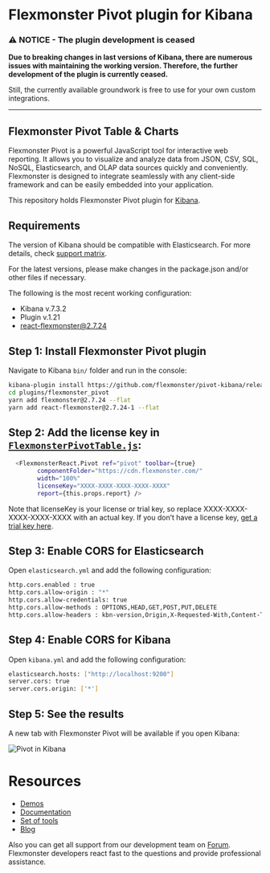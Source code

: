 # Flexmonster Pivot plugin for Kibana

### :warning: NOTICE - The plugin development is ceased
**Due to breaking changes in last versions of Kibana, there are numerous issues with maintaining the working version. Therefore, the further development of the plugin is currently ceased.**

Still, the currently available groundwork is free to use for your own custom integrations.

---

## Flexmonster Pivot Table & Charts

Flexmonster Pivot is a powerful JavaScript tool for interactive web reporting. It allows you to visualize and analyze data from JSON, CSV, SQL, NoSQL, Elasticsearch, and OLAP data sources quickly and conveniently. Flexmonster is designed to integrate seamlessly with any client-side framework and can be easily embedded into your application.

This repository holds Flexmonster Pivot plugin for [Kibana](https://www.elastic.co/products/kibana).

## Requirements

The version of Kibana should be compatible with Elasticsearch. For more details, check [support matrix](https://www.elastic.co/support/matrix#matrix_compatibility). 

For the latest versions, please make changes in the package.json and/or other files if necessary.

The following is the most recent working configuration:
- Kibana v.7.3.2
- Plugin v.1.21
- react-flexmonster@2.7.24

## Step 1: Install Flexmonster Pivot plugin

Navigate to Kibana `bin/` folder and run in the console:

```bash
kibana-plugin install https://github.com/flexmonster/pivot-kibana/releases/download/v1.21/flexmonster_pivot-v1.21.zip
cd plugins/flexmonster_pivot
yarn add flexmonster@2.7.24 --flat
yarn add react-flexmonster@2.7.24-1 --flat
```

## Step 2: Add the license key in [`FlexmonsterPivotTable.js`](https://github.com/flexmonster/pivot-kibana/blob/master/public/components/flexmonster/FlexmonsterPivotTable.js#L42):
```bash
  <FlexmonsterReact.Pivot ref="pivot" toolbar={true}
        componentFolder="https://cdn.flexmonster.com/" 
        width="100%"
        licenseKey="XXXX-XXXX-XXXX-XXXX-XXXX"
        report={this.props.report} />
```

Note that licenseKey is your license or trial key, so replace XXXX-XXXX-XXXX-XXXX-XXXX with an actual key. If you don’t have a license key, [get a trial key here](https://www.flexmonster.com/download-page/).


## Step 3: Enable CORS for Elasticsearch 

Open `elasticsearch.yml` and add the following configuration:

```bash
http.cors.enabled : true
http.cors.allow-origin : "*"
http.cors.allow-credentials: true
http.cors.allow-methods : OPTIONS,HEAD,GET,POST,PUT,DELETE
http.cors.allow-headers : kbn-version,Origin,X-Requested-With,Content-Type,Accept,Engaged-Auth-Token,Content-Length,Authorization
```

## Step 4: Enable CORS for Kibana

Open `kibana.yml` and add the following configuration:

```bash
elasticsearch.hosts: ["http://localhost:9200"]
server.cors: true
server.cors.origin: ['*']
```

## Step 5: See the results

A new tab with Flexmonster Pivot will be available if you open Kibana:

![Pivot in Kibana](https://www.flexmonster.com/fm_uploads/2019/07/CreateReportKibanaFM.gif)

# Resources
- [Demos](https://www.flexmonster.com/demos/)
- [Documentation](https://www.flexmonster.com/doc/)
- [Set of tools](https://www.flexmonster.com/set-of-tools/)
- [Blog](https://www.flexmonster.com/blog/)

Also you can get all support from our development team on [Forum](https://www.flexmonster.com/forum/). Flexmonster developers react fast to the questions and provide professional assistance.
